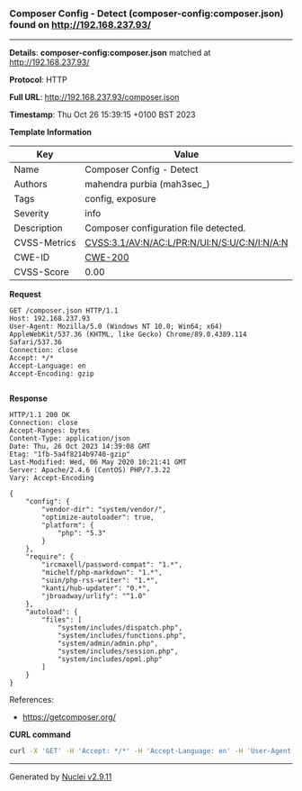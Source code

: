 ### Composer Config - Detect (composer-config:composer.json) found on http://192.168.237.93/

----
**Details**: **composer-config:composer.json** matched at http://192.168.237.93/

**Protocol**: HTTP

**Full URL**: http://192.168.237.93/composer.json

**Timestamp**: Thu Oct 26 15:39:15 +0100 BST 2023

**Template Information**

| Key | Value |
| --- | --- |
| Name | Composer Config - Detect |
| Authors | mahendra purbia (mah3sec_) |
| Tags | config, exposure |
| Severity | info |
| Description | Composer configuration file detected. |
| CVSS-Metrics | [CVSS:3.1/AV:N/AC:L/PR:N/UI:N/S:U/C:N/I:N/A:N](https://www.first.org/cvss/calculator/3.1#CVSS:3.1/AV:N/AC:L/PR:N/UI:N/S:U/C:N/I:N/A:N) |
| CWE-ID | [CWE-200](https://cwe.mitre.org/data/definitions/200.html) |
| CVSS-Score | 0.00 |

**Request**
```http
GET /composer.json HTTP/1.1
Host: 192.168.237.93
User-Agent: Mozilla/5.0 (Windows NT 10.0; Win64; x64) AppleWebKit/537.36 (KHTML, like Gecko) Chrome/89.0.4389.114 Safari/537.36
Connection: close
Accept: */*
Accept-Language: en
Accept-Encoding: gzip


```

**Response**
```http
HTTP/1.1 200 OK
Connection: close
Accept-Ranges: bytes
Content-Type: application/json
Date: Thu, 26 Oct 2023 14:39:08 GMT
Etag: "1fb-5a4f8214b9740-gzip"
Last-Modified: Wed, 06 May 2020 10:21:41 GMT
Server: Apache/2.4.6 (CentOS) PHP/7.3.22
Vary: Accept-Encoding

{
	"config": {
		"vendor-dir": "system/vendor/",
		"optimize-autoloader": true,
		"platform": {
			"php": "5.3"
		}
	},
    "require": {
		"ircmaxell/password-compat": "1.*",
		"michelf/php-markdown": "1.*",
		"suin/php-rss-writer": "1.*",
		"kanti/hub-updater": "0.*",
		"jbroadway/urlify": "^1.0"
    },
	"autoload": {
		"files": [
			"system/includes/dispatch.php",
			"system/includes/functions.php",
			"system/admin/admin.php",
			"system/includes/session.php",
			"system/includes/opml.php"
		]
	}
}

```

References: 
- https://getcomposer.org/

**CURL command**
```sh
curl -X 'GET' -H 'Accept: */*' -H 'Accept-Language: en' -H 'User-Agent: Mozilla/5.0 (Windows NT 10.0; Win64; x64) AppleWebKit/537.36 (KHTML, like Gecko) Chrome/89.0.4389.114 Safari/537.36' 'http://192.168.237.93/composer.json'
```

----

Generated by [Nuclei v2.9.11](https://github.com/projectdiscovery/nuclei)